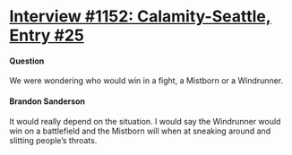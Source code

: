 # [Interview #1152: Calamity-Seattle, Entry #25](https://www.theoryland.com/intvmain.php?i=1152#25)

#### Question

We were wondering who would win in a fight, a Mistborn or a Windrunner.

#### Brandon Sanderson

It would really depend on the situation. I would say the Windrunner would win on a battlefield and the Mistborn will when at sneaking around and slitting people’s throats.

